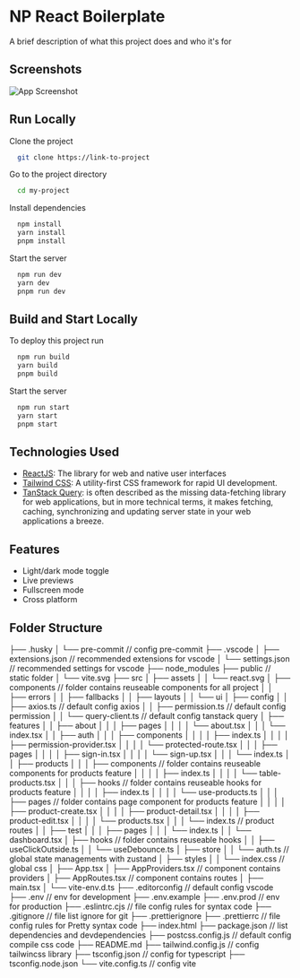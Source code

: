 # NP React Boilerplate

A brief description of what this project does and who it's for

## Screenshots

![App Screenshot](https://via.placeholder.com/468x300?text=App+Screenshot+Here)

## Run Locally

Clone the project

```bash
  git clone https://link-to-project
```

Go to the project directory

```bash
  cd my-project
```

Install dependencies

```bash
  npm install
  yarn install
  pnpm install
```

Start the server

```bash
  npm run dev
  yarn dev
  pnpm run dev
```

## Build and Start Locally

To deploy this project run

```bash
  npm run build
  yarn build
  pnpm build
```

Start the server

```bash
  npm run start
  yarn start
  pnpm start
```

## Technologies Used

- [ReactJS](https://react.dev/): The library for web and native user interfaces
- [Tailwind CSS](https://tailwindcss.com/): A utility-first CSS framework for rapid UI development.
- [TanStack Query](https://tanstack.com/query/latest/docs/framework/react/overview): is often described as the missing data-fetching library for web applications, but in more technical terms, it makes fetching, caching, synchronizing and updating server state in your web applications a breeze.

## Features

- Light/dark mode toggle
- Live previews
- Fullscreen mode
- Cross platform

## Folder Structure

├── .husky
│ └── pre-commit // config pre-commit
├── .vscode
│ ├── extensions.json // recommended extensions for vscode
│ └── settings.json // recommended settings for vscode
├── node_modules
├── public // static folder
│ └── vite.svg
├── src
│ ├── assets
│ │ └── react.svg
│ ├── components // folder contains reuseable components for all project
│ │ ├── errors
│ │ ├── fallbacks
│ │ ├── layouts
│ │ └── ui
│ ├── config
│ │ ├── axios.ts // default config axios
│ │ ├── permission.ts // default config permission
│ │ └── query-client.ts // default config tanstack query
│ ├── features
│ │ ├── about
│ │ │ ├── pages
│ │ │ │ └── about.tsx
│ │ │ └── index.tsx
│ │ ├── auth
│ │ │ ├── components
│ │ │ │ ├── index.ts
│ │ │ │ ├── permission-provider.tsx
│ │ │ │ └── protected-route.tsx
│ │ │ ├── pages
│ │ │ │ ├── sign-in.tsx
│ │ │ │ └── sign-up.tsx
│ │ │ └── index.ts
│ │ ├── products
│ │ │ ├── components // folder contains reuseable components for products feature
│ │ │ │ ├── index.ts
│ │ │ │ └── table-products.tsx
│ │ │ ├── hooks // folder contains reuseable hooks for products feature
│ │ │ │ ├── index.ts
│ │ │ │ └── use-products.ts
│ │ │ ├── pages // folder contains page component for products feature
│ │ │ │ ├── product-create.tsx
│ │ │ │ ├── product-detail.tsx
│ │ │ │ ├── product-edit.tsx
│ │ │ │ └── products.tsx
│ │ │ └── index.ts // product routes
│ │ ├── test
│ │ │ ├── pages
│ │ │ └── index.ts
│ │ └── dashboard.tsx
│ ├── hooks // folder contains reuseable hooks
│ │ ├── useClickOutside.ts
│ │ └── useDebounce.ts
│ ├── store
│ │ └── auth.ts // global state managements with zustand
│ ├── styles
│ │ └── index.css // global css
│ ├── App.tsx
│ ├── AppProviders.tsx // component contains providers
│ ├── AppRoutes.tsx // component contains routes
│ ├── main.tsx
│ └── vite-env.d.ts
├── .editorconfig // default config vscode
├── .env // env for development
├── .env.example
├── .env.prod // env for production
├── .eslintrc.cjs // file config rules for syntax code
├── .gitignore // file list ignore for git
├── .prettierignore
├── .prettierrc // file config rules for Pretty syntax code
├── index.html
├── package.json // list dependencies and devdependencies
├── postcss.config.js // default config compile css code
├── README.md
├── tailwind.config.js // config tailwincss library
├── tsconfig.json // config for typescript
├── tsconfig.node.json
└── vite.config.ts // config vite
